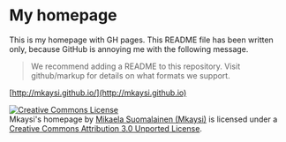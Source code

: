 # My homepage

This is my homepage with GH pages. This README file has been written only, because GitHub is annoying me with the following message.

> We recommend adding a README to this repository. Visit github/markup for details on what formats we support. 



[http://mkaysi.github.io/](http://mkaysi.github.io)

<a rel="license" href="http://creativecommons.org/licenses/by/3.0/"><img alt="Creative Commons License" style="border-width:0" src="http://i.creativecommons.org/l/by/3.0/88x31.png" /></a><br /><span xmlns:dct="http://purl.org/dc/terms/" property="dct:title">Mkaysi's homepage</span> by <a xmlns:cc="http://creativecommons.org/ns#" href="http://mkaysi.github.com/" property="cc:attributionName" rel="cc:attributionURL">Mikaela Suomalainen (Mkaysi)</a> is licensed under a <a rel="license" href="http://creativecommons.org/licenses/by/3.0/">Creative Commons Attribution 3.0 Unported License</a>.
